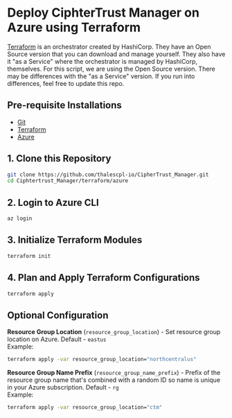 # Deploy CiphterTrust Manager on Azure using Terraform

[Terraform](https://terraform.io/) is an orchestrator created by HashiCorp. They have an Open Source version that you can download and manage yourself. They also have it "as a Service" where the orchestrator is managed by HashiCorp, themselves. For this script, we are using the Open Source version. There may be differences with the "as a Service" version. If you run into differences, feel free to update this repo.

## Pre-requisite Installations
* [Git](https://gitscm.org)
* [Terraform](https://terraform.io/downloads)
* [Azure](https://docs.microsoft.com/en-us/cli/azure/install-azure-cli)

## 1. Clone this Repository
```bash
git clone https://github.com/thalescpl-io/CipherTrust_Manager.git
cd Ciphtertrust_Manager/terraform/azure
```

## 2. Login to Azure CLI
```bash
az login
```

## 3. Initialize Terraform Modules
```bash
terraform init
```

## 4. Plan and Apply Terraform Configurations
```bash
terraform apply
```

## Optional Configuration
**Resource Group Location** (`resource_group_location`) - Set resource group location on Azure. Default - `eastus`\
Example:
```bash
terraform apply -var resource_group_location="northcentralus"
```

**Resource Group Name Prefix** (`resource_group_name_prefix`) - Prefix of the resource group name that's combined with a random ID so name is unique in your Azure subscription. Default - `rg`\
Example:
```bash
terraform apply -var resource_group_location="ctm"
```
